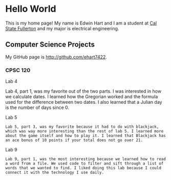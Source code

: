 # Hello World

This is my home page! My name is Edwin Hart and I am a student at [Cal State Fullerton](http://www.fullerton.edu/) and my major is electrical engineering.

## Computer Science Projects

My GitHub page is http://github.com/ehart7422.

### CPSC 120

Lab 4

Lab 4, part 1, was my favorite out of the two parts. I was interested in how we calculate dates. I learned how the Gregorian worked and the formula used for the difference between two dates. I also learned that a Julian day is the number of days since 0.


Lab 5

	Lab 5, part 3, was my favorite because it had to do with blackjack, which was way more interesting than the rest of lab 5. I learned more about the game itself and how to play it. I learned that Blackjack has an ace bonus of 10 points if your total does not go over 21.

Lab 9

	Lab 9, part 1, was the most interesting because we learned how to read a word from a file. We used code to filter and sift through a list of words that we wanted to find. I liked doing this lab because I could connect it with the technology I use daily.
